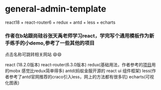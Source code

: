 # general-admin-template
react18 + react-router6 + redux + antd + less + echarts 

### 作者在b站跟尚硅谷张天禹老师学习react，学完写个通用模板作为新手练手的小demo,参考了一些其他的项目

点击名称可跳转相关网站 😄😄

react (18.2.0版本)
react-router(6.3.0版本)
redux(基础用法，作者参考的[项目](https://github.com/longchao726/react-hooks-admin)用的mobx 感觉比redux简单得多)
antd(蚂蚁金服开源的 react ui 组件框架)
less(作者参考了antd官网推荐的craco引入less，网上的方法都有很多坑)
echarts(可视化图表)



